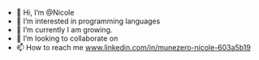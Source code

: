 - 👋 Hi, I’m @Nicole
- 👀 I’m interested in programming languages
- 🌱 I’m currently I am growing.
- 💞️ I’m looking to collaborate on
- 📫 How to reach me www.linkedin.com/in/munezero-nicole-603a5b19

<!---
Gabanicole/Gabanicole is a ✨ special ✨ repository because its `README.md` (this file) appears on your GitHub profile.
You can click the Preview link to take a look at your changes.
--->
